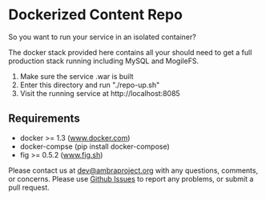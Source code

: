 Dockerized Content Repo
=======================

So you want to run your service in an isolated container?

The docker stack provided here contains all your should need to get a full production stack running including MySQL and MogileFS.

1. Make sure the service .war is built
2. Enter this directory and run "./repo-up.sh"
3. Visit the running service at http://localhost:8085

Requirements
------------
* docker >= 1.3 (www.docker.com)
* docker-compse (pip install docker-compose)
* fig >= 0.5.2 (www.fig.sh)

Please contact us at dev@ambraproject.org with any questions, comments, or concerns.
Please use [Github Issues](https://github.com/PLOS/ambraproject/issues) to report any problems, or submit a pull request.